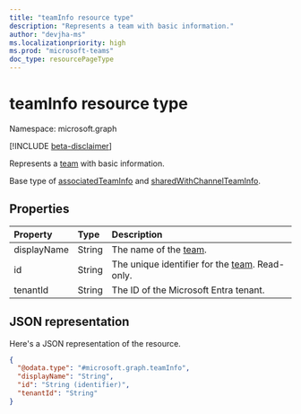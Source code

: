 ```yaml
---
title: "teamInfo resource type"
description: "Represents a team with basic information."
author: "devjha-ms"
ms.localizationpriority: high
ms.prod: "microsoft-teams"
doc_type: resourcePageType
---
```


# teamInfo resource type

Namespace: microsoft.graph

[!INCLUDE [beta-disclaimer](../../includes/beta-disclaimer.md)]

Represents a [team](team.md) with basic information.

Base type of [associatedTeamInfo](associatedteaminfo.md) and [sharedWithChannelTeamInfo](sharedwithchannelteaminfo.md).

## Properties
|Property|Type|Description|
|:---|:---|:---|
|displayName|String|The name of the [team](team.md).|
|id|String|The unique identifier for the [team](team.md). Read-only.|
|tenantId|String|The ID of the Microsoft Entra tenant.|


## JSON representation
Here's a JSON representation of the resource.
<!-- {
  "blockType": "resource",
  "keyProperty": "id",
  "@odata.type": "microsoft.graph.teamInfo",
  "openType": false
}
-->
``` json
{
  "@odata.type": "#microsoft.graph.teamInfo",
  "displayName": "String",
  "id": "String (identifier)",
  "tenantId": "String"
}
```
